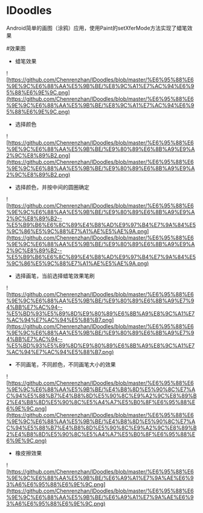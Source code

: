 # IDoodles
Android简单的画图（涂鸦）应用，使用Paint的setXferMode方法实现了蜡笔效果

#效果图

- 蜡笔效果

![https://github.com/Chenrenzhan/IDoodles/blob/master/%E6%95%88%E6%9E%9C%E6%88%AA%E5%9B%BE/%E8%9C%A1%E7%AC%94%E6%95%88%E6%9E%9C.png](https://github.com/Chenrenzhan/IDoodles/blob/master/%E6%95%88%E6%9E%9C%E6%88%AA%E5%9B%BE/%E8%9C%A1%E7%AC%94%E6%95%88%E6%9E%9C.png)

- 选择颜色

![https://github.com/Chenrenzhan/IDoodles/blob/master/%E6%95%88%E6%9E%9C%E6%88%AA%E5%9B%BE/%E9%80%89%E6%8B%A9%E9%A2%9C%E8%89%B2.png](https://github.com/Chenrenzhan/IDoodles/blob/master/%E6%95%88%E6%9E%9C%E6%88%AA%E5%9B%BE/%E9%80%89%E6%8B%A9%E9%A2%9C%E8%89%B2.png)

- 选择颜色，并按中间的圆圈确定

![https://github.com/Chenrenzhan/IDoodles/blob/master/%E6%95%88%E6%9E%9C%E6%88%AA%E5%9B%BE/%E9%80%89%E6%8B%A9%E9%A2%9C%E8%89%B2--%E5%B9%B6%E6%8C%89%E4%B8%AD%E9%97%B4%E7%9A%84%E5%9C%86%E5%9C%88%E7%A1%AE%E5%AE%9A.png](https://github.com/Chenrenzhan/IDoodles/blob/master/%E6%95%88%E6%9E%9C%E6%88%AA%E5%9B%BE/%E9%80%89%E6%8B%A9%E9%A2%9C%E8%89%B2--%E5%B9%B6%E6%8C%89%E4%B8%AD%E9%97%B4%E7%9A%84%E5%9C%86%E5%9C%88%E7%A1%AE%E5%AE%9A.png)

- 选择画笔，当前选择蜡笔效果笔刷

![https://github.com/Chenrenzhan/IDoodles/blob/master/%E6%95%88%E6%9E%9C%E6%88%AA%E5%9B%BE/%E9%80%89%E6%8B%A9%E7%94%BB%E7%AC%94--%E5%BD%93%E5%89%8D%E9%80%89%E6%8B%A9%E8%9C%A1%E7%AC%94%E7%AC%94%E5%88%B7.png](https://github.com/Chenrenzhan/IDoodles/blob/master/%E6%95%88%E6%9E%9C%E6%88%AA%E5%9B%BE/%E9%80%89%E6%8B%A9%E7%94%BB%E7%AC%94--%E5%BD%93%E5%89%8D%E9%80%89%E6%8B%A9%E8%9C%A1%E7%AC%94%E7%AC%94%E5%88%B7.png)

- 不同画笔，不同颜色，不同画笔大小的效果

![https://github.com/Chenrenzhan/IDoodles/blob/master/%E6%95%88%E6%9E%9C%E6%88%AA%E5%9B%BE/%E4%B8%8D%E5%90%8C%E7%AC%94%E5%88%B7%E4%B8%8D%E5%90%8C%E9%A2%9C%E8%89%B2%E4%B8%8D%E5%90%8C%E5%A4%A7%E5%B0%8F%E6%95%88%E6%9E%9C.png](https://github.com/Chenrenzhan/IDoodles/blob/master/%E6%95%88%E6%9E%9C%E6%88%AA%E5%9B%BE/%E4%B8%8D%E5%90%8C%E7%AC%94%E5%88%B7%E4%B8%8D%E5%90%8C%E9%A2%9C%E8%89%B2%E4%B8%8D%E5%90%8C%E5%A4%A7%E5%B0%8F%E6%95%88%E6%9E%9C.png)

- 橡皮擦效果

![https://github.com/Chenrenzhan/IDoodles/blob/master/%E6%95%88%E6%9E%9C%E6%88%AA%E5%9B%BE/%E6%A9%A1%E7%9A%AE%E6%93%A6%E6%95%88%E6%9E%9C.png](https://github.com/Chenrenzhan/IDoodles/blob/master/%E6%95%88%E6%9E%9C%E6%88%AA%E5%9B%BE/%E6%A9%A1%E7%9A%AE%E6%93%A6%E6%95%88%E6%9E%9C.png)
